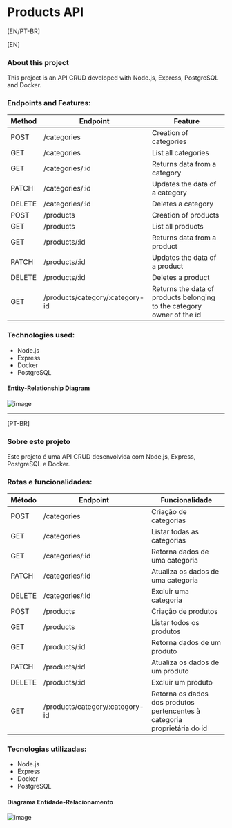 # <h1>Products API</h1>

[EN/PT-BR]

[EN]
<h3>About this project</h3>

This project is an API CRUD developed with Node.js, Express, PostgreSQL and Docker.

<h3>Endpoints and Features:</h3>

| Method | Endpoint                        | Feature                                                                |
|--------|---------------------------------|------------------------------------------------------------------------|
| POST   | /categories                     | Creation of categories                                                 |
| GET    | /categories                     | List all categories                                                    |
| GET    | /categories/:id                 | Returns data from a category                                           |
| PATCH  | /categories/:id                 | Updates the data of a category                                         |
| DELETE | /categories/:id                 | Deletes a category                                                     |
| POST   | /products                       | Creation of products                                                   |
| GET    | /products                       | List all products                                                      |
| GET    | /products/:id                   | Returns data from a product                                            |
| PATCH  | /products/:id                   | Updates the data of a product                                          |
| DELETE | /products/:id                   | Deletes a product                                                      |
| GET    | /products/category/:category-id | Returns the data of products belonging to the category owner of the id |

<h3>Technologies used:</h3>
<ul>
  <li>Node.js</li>
  <li>Express</li>
  <li>Docker</li>
  <li>PostgreSQL</li>
</ul>

<h4>Entity-Relationship Diagram</h4>

![image](https://user-images.githubusercontent.com/99448158/186049102-37d75c28-e482-4c2b-8d3e-55e41a000950.png)

<hr></hr>

[PT-BR]
<h3>Sobre este projeto</h3>

Este projeto é uma API CRUD desenvolvida com Node.js, Express, PostgreSQL e Docker.

<h3>Rotas e funcionalidades:</h3>

| Método | Endpoint                         | Funcionalidade                                                            |
|--------|----------------------------------|---------------------------------------------------------------------------|
| POST   | /categories                      | Criação de categorias                                                     |
| GET    | /categories                      | Listar todas as categorias                                                |
| GET    | /categories/:id                  | Retorna dados de uma categoria                                            |
| PATCH  | /categories/:id                  | Atualiza os dados de uma categoria                                        |
| DELETE | /categories/:id                  | Excluir uma categoria                                                     |
| POST   | /products                        | Criação de produtos                                                       |
| GET    | /products                        | Listar todos os produtos                                                  |
| GET    | /products/:id                    | Retorna dados de um produto                                               |
| PATCH  | /products/:id                    | Atualiza os dados de um produto                                           |
| DELETE | /products/:id                    | Excluir um produto                                                        |
| GET    | /products/category/:category-id  | Retorna os dados dos produtos pertencentes à categoria proprietária do id |

<h3>Tecnologias utilizadas:</h3>
<ul>
  <li>Node.js</li>
  <li>Express</li>
  <li>Docker</li>
  <li>PostgreSQL</li>
</ul>

<h4>Diagrama Entidade-Relacionamento</h4>

![image](https://user-images.githubusercontent.com/99448158/186049102-37d75c28-e482-4c2b-8d3e-55e41a000950.png)
